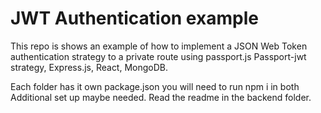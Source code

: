 # JWT Authentication example 
 
 This repo is shows an example of how to implement a JSON Web Token authentication strategy to a private route using passport.js Passport-jwt strategy, Express.js, React, MongoDB.

Each folder has it own package.json you will need to run npm i in both
Additional set up maybe needed. Read the readme in the backend folder. 
##
